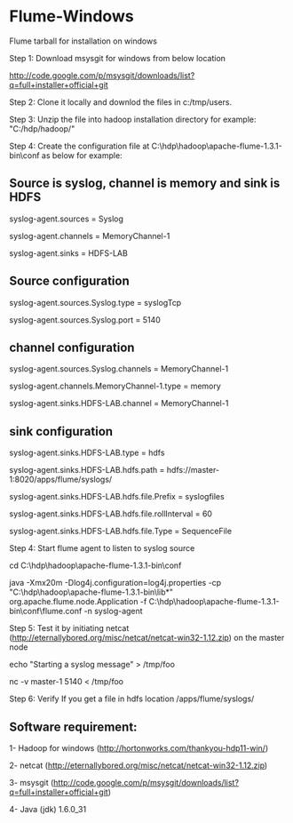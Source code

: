 Flume-Windows
=============

Flume tarball for installation on windows

Step 1: Download msysgit for windows from below location

http://code.google.com/p/msysgit/downloads/list?q=full+installer+official+git

Step 2: Clone it locally and downlod the files in c:/tmp/users.

Step 3: Unzip the file into hadoop installation directory for example: "C:/hdp/hadoop/"

Step 4: Create the configuration file at C:\hdp\hadoop\apache-flume-1.3.1-bin\conf as below for example:

Source is syslog, channel is memory and sink is HDFS
----------------------
syslog-agent.sources = Syslog

syslog-agent.channels = MemoryChannel-1 

syslog-agent.sinks = HDFS-LAB

Source configuration
----------------------
syslog-agent.sources.Syslog.type = syslogTcp

syslog-agent.sources.Syslog.port = 5140

channel configuration
----------------------
syslog-agent.sources.Syslog.channels = MemoryChannel-1 

syslog-agent.channels.MemoryChannel-1.type = memory

syslog-agent.sinks.HDFS-LAB.channel = MemoryChannel-1

sink configuration
----------------------
syslog-agent.sinks.HDFS-LAB.type = hdfs 

syslog-agent.sinks.HDFS-LAB.hdfs.path = hdfs://master-1:8020/apps/flume/syslogs/

syslog-agent.sinks.HDFS-LAB.hdfs.file.Prefix = syslogfiles

syslog-agent.sinks.HDFS-LAB.hdfs.file.rollInterval = 60

syslog-agent.sinks.HDFS-LAB.hdfs.file.Type = SequenceFile

Step 4: Start flume agent to listen to syslog source 

cd C:\hdp\hadoop\apache-flume-1.3.1-bin\conf

java -Xmx20m -Dlog4j.configuration=log4j.properties -cp "C:\hdp\hadoop\apache-flume-1.3.1-bin\lib\*" org.apache.flume.node.Application -f C:\hdp\hadoop\apache-flume-1.3.1-bin\conf\flume.conf -n syslog-agent
 
Step 5: Test it by initiating netcat (http://eternallybored.org/misc/netcat/netcat-win32-1.12.zip) on the master node

   echo "Starting a syslog message" > /tmp/foo

   nc -v master-1 5140 < /tmp/foo

Step 6: Verify If you get a file in hdfs location /apps/flume/syslogs/

Software requirement:
------------------------
1- Hadoop for windows (http://hortonworks.com/thankyou-hdp11-win/)

2- netcat (http://eternallybored.org/misc/netcat/netcat-win32-1.12.zip)

3- msysgit (http://code.google.com/p/msysgit/downloads/list?q=full+installer+official+git)

4- Java (jdk) 1.6.0_31
